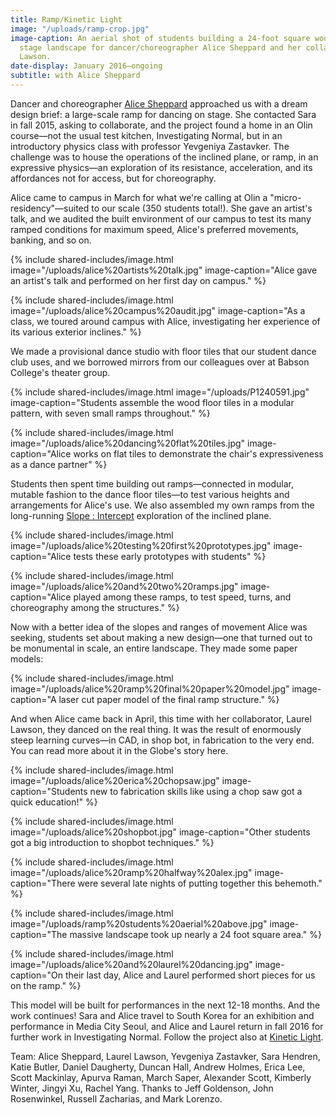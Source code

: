```yaml
---
title: Ramp/Kinetic Light
image: "/uploads/ramp-crop.jpg"
image-caption: An aerial shot of students building a 24-foot square wooden ramp, a
  stage landscape for dancer/choreographer Alice Sheppard and her collaborator, Laurel
  Lawson.
date-display: January 2016–ongoing
subtitle: with Alice Sheppard
---
```


Dancer and choreographer [Alice Sheppard](http://alicesheppard.com/) approached us with a dream design brief: a large-scale ramp for dancing on stage. She contacted Sara in fall 2015, asking to collaborate, and the project found a home in an Olin course—not the usual test kitchen, Investigating Normal, but in an introductory physics class with professor Yevgeniya Zastavker. The challenge was to house the operations of the inclined plane, or ramp, in an expressive physics—an exploration of its resistance, acceleration, and its affordances not for access, but for choreography.

Alice came to campus in March for what we're calling at Olin a "micro-residency"—suited to our scale (350 students total!). She gave an artist's talk, and we audited the built environment of our campus to test its many ramped conditions for maximum speed, Alice's preferred movements, banking, and so on.

{% include shared-includes/image.html
  image="/uploads/alice%20artists%20talk.jpg"
  image-caption="Alice gave an artist's talk and performed on her first day on campus." %}

{% include shared-includes/image.html
  image="/uploads/alice%20campus%20audit.jpg"
  image-caption="As a class, we toured around campus with Alice, investigating her experience of its various exterior inclines." %}

We made a provisional dance studio with floor tiles that our student dance club uses, and we borrowed mirrors from our colleagues over at Babson College's theater group.

{% include shared-includes/image.html
  image="/uploads/P1240591.jpg"
  image-caption="Students assemble the wood floor tiles in a modular pattern, with seven small ramps throughout." %}

{% include shared-includes/image.html
  image="/uploads/alice%20dancing%20flat%20tiles.jpg"
  image-caption="Alice works on flat tiles to demonstrate the chair's expressiveness as a dance partner" %}

Students then spent time building out ramps—connected in modular, mutable fashion to the dance floor tiles—to test various heights and arrangements for Alice's use. We also assembled my own ramps from the long-running [Slope : Intercept](http://slopeintercept.org/) exploration of the inclined plane.

{% include shared-includes/image.html
  image="/uploads/alice%20testing%20first%20prototypes.jpg"
  image-caption="Alice tests these early prototypes with students" %}

{% include shared-includes/image.html
  image="/uploads/alice%20and%20two%20ramps.jpg"
  image-caption="Alice played among these ramps, to test speed, turns, and choreography among the structures." %}

Now with a better idea of the slopes and ranges of movement Alice was seeking, students set about making a new design—one that turned out to be monumental in scale, an entire landscape. They made some paper models:

{% include shared-includes/image.html
  image="/uploads/alice%20ramp%20final%20paper%20model.jpg"
  image-caption="A laser cut paper model of the final ramp structure." %}

And when Alice came back in April, this time with her collaborator, Laurel Lawson, they danced on the real thing. It was the result of enormously steep learning curves—in CAD, in shop bot, in fabrication to the very end. You can read more about it in the Globe's story here.

{% include shared-includes/image.html
  image="/uploads/alice%20erica%20chopsaw.jpg"
  image-caption="Students new to fabrication skills like using a chop saw got a quick education!" %}

{% include shared-includes/image.html
  image="/uploads/alice%20shopbot.jpg"
  image-caption="Other students got a big introduction to shopbot techniques." %}

{% include shared-includes/image.html
  image="/uploads/alice%20ramp%20halfway%20alex.jpg"
  image-caption="There were several late nights of putting together this behemoth." %}

{% include shared-includes/image.html
  image="/uploads/ramp%20students%20aerial%20above.jpg"
  image-caption="The massive landscape took up nearly a 24 foot square area." %}

{% include shared-includes/image.html
  image="/uploads/alice%20and%20laurel%20dancing.jpg"
  image-caption="On their last day, Alice and Laurel performed short pieces for us on the ramp." %}

This model will be built for performances in the next 12-18 months. And the work continues! Sara and Alice travel to South Korea for an exhibition and performance in Media City Seoul, and Alice and Laurel return in fall 2016 for further work in Investigating Normal. Follow the project also at [Kinetic Light](http://kineticlight.org/).

Team: Alice Sheppard, Laurel Lawson, Yevgeniya Zastavker, Sara Hendren, Katie Butler, Daniel Daugherty, Duncan Hall, Andrew Holmes, Erica Lee, Scott Mackinlay, Apurva Raman, March Saper, Alexander Scott, Kimberly Winter, Jingyi Xu, Rachel Yang. Thanks to Jeff Goldenson, John Rosenwinkel, Russell Zacharias, and Mark Lorenzo.

